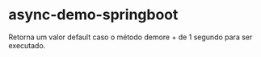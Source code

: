 # async-demo-springboot

Retorna um valor default caso o método demore + de 1 segundo para ser executado.
